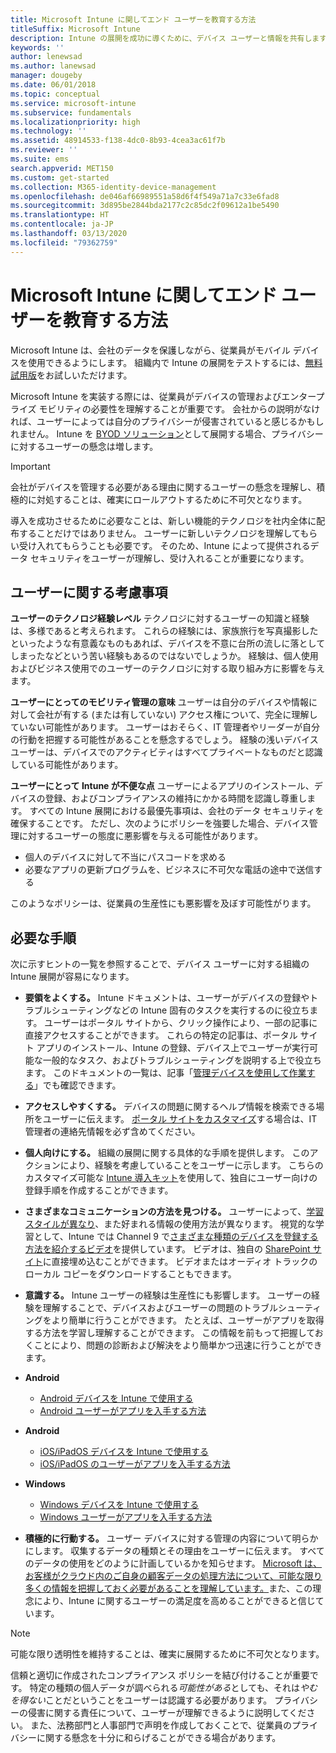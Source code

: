 ```yaml
---
title: Microsoft Intune に関してエンド ユーザーを教育する方法
titleSuffix: Microsoft Intune
description: Intune の展開を成功に導くために、デバイス ユーザーと情報を共有します。
keywords: ''
author: lenewsad
ms.author: lanewsad
manager: dougeby
ms.date: 06/01/2018
ms.topic: conceptual
ms.service: microsoft-intune
ms.subservice: fundamentals
ms.localizationpriority: high
ms.technology: ''
ms.assetid: 48914533-f138-4dc0-8b93-4cea3ac61f7b
ms.reviewer: ''
ms.suite: ems
search.appverid: MET150
ms.custom: get-started
ms.collection: M365-identity-device-management
ms.openlocfilehash: de046af66989551a58d6f4f549a71a7c33e6fad8
ms.sourcegitcommit: 3d895be2844bda2177c2c85dc2f09612a1be5490
ms.translationtype: HT
ms.contentlocale: ja-JP
ms.lasthandoff: 03/13/2020
ms.locfileid: "79362759"
---
```

# <a name="how-to-educate-your-end-users-about-microsoft-intune"></a>Microsoft Intune に関してエンド ユーザーを教育する方法

Microsoft Intune は、会社のデータを保護しながら、従業員がモバイル デバイスを使用できるようにします。 組織内で Intune の展開をテストするには、[無料試用版](free-trial-sign-up.md)をお試しいただけます。

Microsoft Intune を実装する際には、従業員がデバイスの管理およびエンタープライズ モビリティの必要性を理解することが重要です。 会社からの説明がなければ、ユーザーによっては自分のプライバシーが侵害されていると感じるかもしれません。 Intune を [BYOD ソリューション](/enterprise-mobility-security/solutions/byod-design-considerations-guide)として展開する場合、プライバシーに対するユーザーの懸念は増します。

> [!Important]
> 会社がデバイスを管理する必要がある理由に関するユーザーの懸念を理解し、積極的に対処することは、確実にロールアウトするために不可欠となります。

導入を成功させるために必要なことは、新しい機能的テクノロジを社内全体に配布することだけではありません。 ユーザーに新しいテクノロジを理解してもらい受け入れてもらうことも必要です。 そのため、Intune によって提供されるデータ セキュリティをユーザーが理解し、受け入れることが重要になります。

## <a name="things-to-consider-about-your-users"></a>ユーザーに関する考慮事項

__ユーザーのテクノロジ経験レベル__ テクノロジに対するユーザーの知識と経験は、多様であると考えられます。 これらの経験には、家族旅行を写真撮影したといったような有意義なものもあれば、デバイスを不意に台所の流しに落としてしまったなどという苦い経験もあるのではないでしょうか。 経験は、個人使用およびビジネス使用でのユーザーのテクノロジに対する取り組み方に影響を与えます。

__ユーザーにとってのモビリティ管理の意味__ ユーザーは自分のデバイスや情報に対して会社が有する (または有していない) アクセス権について、完全に理解していない可能性があります。 ユーザーはおそらく、IT 管理者やリーダーが自分の行動を把握する可能性があることを懸念するでしょう。 経験の浅いデバイス ユーザーは、デバイスでのアクティビティはすべてプライベートなものだと認識している可能性があります。

__ユーザーにとって Intune が不便な点__  ユーザーによるアプリのインストール、デバイスの登録、およびコンプライアンスの維持にかかる時間を認識し尊重します。 すべての Intune 展開における最優先事項は、会社のデータ セキュリティを確保することです。 ただし、次のようにポリシーを強要した場合、デバイス管理に対するユーザーの態度に悪影響を与える可能性があります。  

- 個人のデバイスに対して不当にパスコードを求める
- 必要なアプリの更新プログラムを、ビジネスに不可欠な電話の途中で送信する  

このようなポリシーは、従業員の生産性にも悪影響を及ぼす可能性がります。

## <a name="things-you-should-do"></a>必要な手順

次に示すヒントの一覧を参照することで、デバイス ユーザーに対する組織の Intune 展開が容易になります。

* __要領をよくする。__ Intune ドキュメントは、ユーザーがデバイスの登録やトラブルシューティングなどの Intune 固有のタスクを実行するのに役立ちます。 ユーザーはポータル サイトから、クリック操作により、一部の記事に直接アクセスすることができます。 これらの特定の記事は、ポータル サイト アプリのインストール、Intune の登録、デバイス上でユーザーが実行可能な一般的なタスク、およびトラブルシューティングを説明する上で役立ちます。 このドキュメントの一覧は、記事「[管理デバイスを使用して作業する](../user-help/use-managed-devices-to-get-work-done.md)」でも確認できます。

* __アクセスしやすくする。__ デバイスの問題に関するヘルプ情報を検索できる場所をユーザーに伝えます。 [ポータル サイトをカスタマイズ](../apps/company-portal-app.md)する場合は、IT 管理者の連絡先情報を必ず含めてください。

* __個人向けにする。__ 組織の展開に関する具体的な手順を提供します。 このアクションにより、経験を考慮していることをユーザーに示します。 こちらのカスタマイズ可能な [Intune 導入キット](https://aka.ms/IntuneAdoptionKit)を使用して、独自にユーザー向けの登録手順を作成することができます。

* __さまざまなコミュニケーションの方法を見つける。__ ユーザーによって、[学習スタイルが異なり](https://www.umassd.edu/dss/resources/faculty--staff/how-to-teach-and-accommodate/how-to-accommodate-different-learning-styles/)、また好まれる情報の使用方法が異なります。 視覚的な学習として、Intune では Channel 9 で[さまざまな種類のデバイスを登録する方法を紹介するビデオ](https://channel9.msdn.com/Series/IntuneEnrollment)を提供しています。 ビデオは、独自の [SharePoint サイト](https://support.office.com/article/Embed-a-video-from-Office-365-Video-59e19984-c34e-4be8-889b-f6fa93910581)に直接埋め込むことができます。 ビデオまたはオーディオ トラックのローカル コピーをダウンロードすることもできます。

* __意識する。__ Intune ユーザーの経験は生産性にも影響します。 ユーザーの経験を理解することで、デバイスおよびユーザーの問題のトラブルシューティングをより簡単に行うことができます。 たとえば、ユーザーがアプリを取得する方法を学習し理解することができます。 この情報を前もって把握しておくことにより、問題の診断および解決をより簡単かつ迅速に行うことができます。

* **Android**
  * [Android デバイスを Intune で使用する](../user-help/why-enroll-android-device.md)
  * [Android ユーザーがアプリを入手する方法](end-user-apps-android.md)

* **Android**
  * [iOS/iPadOS デバイスを Intune で使用する](../user-help/using-your-ios-device-with-intune.md)
  * [iOS/iPadOS のユーザーがアプリを入手する方法](end-user-apps-ios.md)

* **Windows**
  * [Windows デバイスを Intune で使用する](../user-help/using-your-windows-device-with-intune.md)
  * [Windows ユーザーがアプリを入手する方法](end-user-apps-windows.md)

* __積極的に行動する。__ ユーザー デバイスに対する管理の内容について明らかにします。 収集するデータの種類とその理由をユーザーに伝えます。 すべてのデータの使用をどのように計画しているかを知らせます。 [Microsoft は、お客様がクラウド内のご自身の顧客データの処理方法について、可能な限り多くの情報を把握しておく必要があることを理解しています。](https://www.microsoft.com/trustcenter/about/transparency)また、この理念により、Intune に関するユーザーの満足度を高めることができると信じています。

> [!Note]
> 可能な限り透明性を維持することは、確実に展開するために不可欠となります。

信頼と適切に作成されたコンプライアンス ポリシーを結び付けることが重要です。 特定の種類の個人データが調べられる*可能性がある*としても、それは*やむを得ない*ことだということをユーザーは認識する必要があります。 プライバシーの侵害に関する責任について、ユーザーが理解できるように説明してください。 また、法務部門と人事部門で声明を作成しておくことで、従業員のプライバシーに関する懸念を十分に和らげることができる場合があります。
